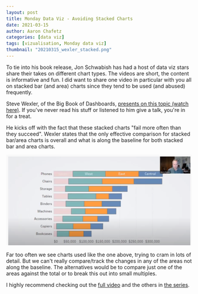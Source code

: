 ```yaml
---
layout: post
title: Monday Data Viz - Avoiding Stacked Charts
date: 2021-03-15
author: Aaron Chafetz
categories: [data viz]
tags: [vizualisation, Monday data viz]
thumbnail: "20210315_wexler_stacked.png"
---
```


To tie into his book release, Jon Schwabish has had a host of data viz stars share their takes on different chart types. The videos are short, the content is informative and fun. I did want to share one video in particular with you all on stacked bar (and area) charts since they tend to be used (and abused) frequently.

Steve Wexler, of the Big Book of Dashboards, [presents on this topic (watch here)](https://www.youtube.com/watch?v=ClMqlGT4V-M). If you've never read his stuff or listened to him give a talk, you're in for a treat. 

He kicks off with the fact that these stacked charts "fail more often than they succeed". Wexler states that the only effective comparison for stacked bar/area charts is overall and what is along the baseline for both stacked bar and area charts.

![stacked bar](/assets/img/posts/20210315_wexler_stacked.png)

Far too often we see charts used like the one above, trying to cram in lots of detail. But we can't really compare/track the changes in any of the areas not along the baseline. The alternatives would be to compare just one of the areas against the total or to break this out into small multiples.  

I highly recommend checking out the [full video](https://www.youtube.com/watch?v=ClMqlGT4V-M) and the others in [the series](https://www.youtube.com/channel/UCkZolVWc2fnSqyouPzvpuow).